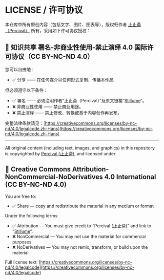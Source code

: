 # LICENSE / 许可协议

本仓库中所有原创内容（包括文字、图片、图表等），版权归作者 [止止斋（Percival）](https://github.com/peixin/stillume) 所有，采用如下许可协议授权：

## 📜 知识共享 署名-非商业性使用-禁止演绎 4.0 国际许可协议（CC BY-NC-ND 4.0）

您可以自由地：

- ✅ 分享 —— 在任何媒介以任何形式复制、传播本作品

但必须遵守以下条件：

- ✅ 署名 —— 必须注明作者“止止斋（Percival）”及原文链接“[Stillume](https://github.com/peixin/stillume)”。
- ❌ 非商业性使用 —— 禁止商业用途。
- ❌ 禁止演绎 —— 禁止修改、转换或基于内容创作再发布。

完整法律条款请见：[https://creativecommons.org/licenses/by-nc-nd/4.0/legalcode.zh-Hans](https://creativecommons.org/licenses/by-nc-nd/4.0/legalcode.zh-Hans)

---

All original content (including text, images, and graphics) in this repository is copyrighted by [Percival (止止斋)](https://github.com/peixin/stillume), and licensed under:

## 📜 Creative Commons Attribution-NonCommercial-NoDerivatives 4.0 International (CC BY-NC-ND 4.0)

You are free to:

- ✅ Share — copy and redistribute the material in any medium or format

Under the following terms:

- ✅ Attribution — You must give credit to “Percival (止止斋)” and link to “[Stillume](https://github.com/peixin/stillume)”.
- ❌ NonCommercial — You may not use the material for commercial purposes.
- ❌ NoDerivatives — You may not remix, transform, or build upon the material.

Full license text: [https://creativecommons.org/licenses/by-nc-nd/4.0/legalcode](https://creativecommons.org/licenses/by-nc-nd/4.0/legalcode)